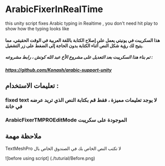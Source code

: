 # ArabicFixerInRealTime
this unity script fixes Arabic typing in Realtime , you don't need hit play to show how the typing looks like

#### هذا السكريبت في يونيتي يعمل على إصلاح الكتابة باللغة العربية في الوقت الحقيقي، مما يتيح لك رؤية شكل النص أثناء الكتابة بدون الحاجة إلى الضغط على زر التشغيل.

##### تم بناء هذا السكريبت بعد التعديل على مشروع الأخ عبد الله كونش ، رابط مشروعه : 
#####  https://github.com/Konash/arabic-support-unity

## تعليمات الاستخدام : 
###  fixed text  لا يوجد  تعليمات مميزة ، فقط قم بكتابة النص الذي تريد عرضه في خانة  
### ArabicFixerTMPROEditMode الموجودة على سكريبت 

## ملاحظة مهمة
TextMeshPro لا تكتب النص الخاص بك في الصندوق الخاص بال 

![before using script] (./tuturial/Before.png)
